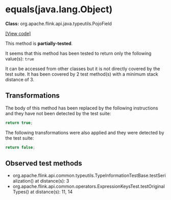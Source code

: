# equals(java.lang.Object)

**Class:** org.apache.flink.api.java.typeutils.PojoField

[[View code]](https://github.com/apache/flink/blob/740f711c4ec9c4b7cdefd01c9f64857c345a68a1/flink-core/src/main/java//org/apache/flink/api/java/typeutils/PojoField.java#L77)

This method is **partially-tested**.

It seems that this method has been tested to return only the following value(s): `true`


It can be accessed from other classes but it is not directly covered by the test suite. 
It has been covered by 2 test method(s) with a minimum stack distance of 3.

## Transformations


The body of this method has been replaced by the following instructions and they have not been detected by the test suite:

```Java
return true;
```

The following transformations were also applied and they were detected by the test suite:

```Java
return false;
```





## Observed test methods

* org.apache.flink.api.common.typeutils.TypeInformationTestBase.testSerialization() at distance(s): 3
* org.apache.flink.api.common.operators.ExpressionKeysTest.testOriginalTypes() at distance(s): 11, 14

